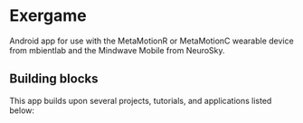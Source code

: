 # Exergame

Android app for use with the MetaMotionR or MetaMotionC wearable device from mbientlab and the Mindwave Mobile from NeuroSky.


## Building blocks

This app builds upon several projects, tutorials, and applications listed below:


